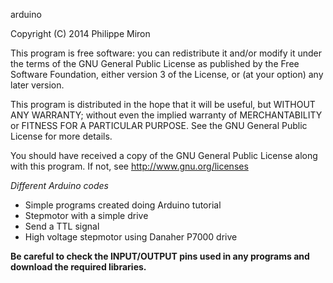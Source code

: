 arduino

Copyright (C) 2014  Philippe Miron

This program is free software: you can redistribute it and/or modify
it under the terms of the GNU General Public License as published by
the Free Software Foundation, either version 3 of the License, or
(at your option) any later version.

This program is distributed in the hope that it will be useful,
but WITHOUT ANY WARRANTY; without even the implied warranty of
MERCHANTABILITY or FITNESS FOR A PARTICULAR PURPOSE.  See the
GNU General Public License for more details.

You should have received a copy of the GNU General Public License
along with this program.  If not, see http://www.gnu.org/licenses

*Different Arduino codes*

- Simple programs created doing Arduino tutorial
- Stepmotor with a simple drive
- Send a TTL signal
- High voltage stepmotor using Danaher P7000 drive

**Be careful to check the INPUT/OUTPUT pins used in any programs and download the required libraries.**
